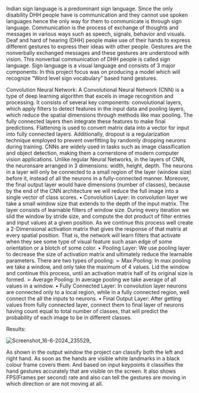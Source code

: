 Indian sign language is a predominant sign language. Since the only disability DHH people have is 
communication and they cannot use spoken languages hence the only way for them to 
communicate is through sign language. Communication is the process of exchange of thoughts and
messages in various ways such as speech, signals, behavior and visuals. Deaf and hard of 
hearing (DHH) people make use of their hands to express different gestures to express their ideas
with other people. Gestures are the nonverbally exchanged messages and these gestures are 
understood with vision. This nonverbal communication of DHH people is called sign language.
Sign language is a visual language and consists of 3 major components:
In this project focus was on producing a model which will recognize “Word level sign 
vocabulary” based hand gestures. 
 
 
 Convolution Neural Network:
A Convolutional Neural Network (CNN) is a type of deep learning algorithm that excels in 
image recognition and processing. It consists of several key components: convolutional layers, 
which apply filters to detect features in the input data and pooling layers, which reduce the 
spatial dimensions through methods like max pooling. The fully connected layers then integrate 
these features to make final predictions. Flattening is used to convert matrix data into a vector for 
input into fully connected layers. Additionally, dropout is a regularization technique employed to 
prevent overfitting by randomly dropping neurons during training. CNNs are widely used in tasks 
such as image classification and object detection, making them a cornerstone of modern 
computer vision applications. Unlike regular Neural Networks, in the layers of CNN, the
neuronsare arranged in 3 dimensions: width, height, depth. The neurons in a layer will only be 
connected to a small region of the layer (window size) before it, instead of all the neurons in a
fully-connected manner. Moreover, the final output layer would have dimensions (number of 
classes), because by the end of the CNN architecture we will reduce the full image into a single
vector of class scores.
• Convolution Layer: In convolution layer we take a small window size that extends to the depth of 
the input matrix. The layer consists of learnable filters of window size. During every iteration we
slid the window by stride size, and compute the dot product of filter entries and input values at a
given position. As we continue this process well create a 2-Dimensional activation matrix that
gives the response of that matrix at every spatial position. That is, the network will learn filters
that activate when they see some type of visual feature such asan edge of some orientation or a
blotch of some color.
• Pooling Layer: We use pooling layer to decrease the size of activation matrix and ultimately 
reduce the learnable parameters. There are two types of pooling:
➢ Max Pooling: In max pooling we take a window, and only take the maximum of 4 values. Lid the
window and continue this process, until an activation matrix half of its original size is formed.
➢ Average Pooling: In average pooling we take average of all values in a window.
• Fully Connected Layer: In convolution layer neurons are connected only to a local region, while 
in a fully connected region, well connect the all the inputs to neurons.
• Final Output Layer: After getting values from fully connected layer, connect them to final layer
of neurons having count equal to total number of classes, that will predict the probability of each 
image to be in different classes.

Results: 

![Screenshot_16-6-2024_235529_](https://github.com/pyr0-man1ac/SignLanguageDetection/assets/120567662/41a4ddbd-d36b-4f6c-aac8-7c7847fb6788)


As shown in the output window the project can classify both the left and right hand. As soon as the hands are visible white landmarks in a black colour frame covers them. And based on input keypoints it classifies the hand gestures accurately that are visible on the screen. It also shows FPS(Frames per second) rate and also can tell the gestures are moving in which direction or are not moving at all.
